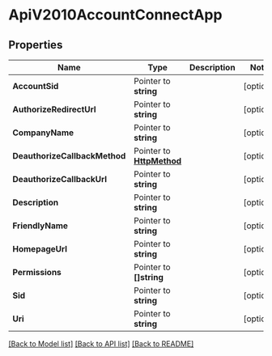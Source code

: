 # ApiV2010AccountConnectApp

## Properties

Name | Type | Description | Notes
------------ | ------------- | ------------- | -------------
**AccountSid** | Pointer to **string** |  | [optional] 
**AuthorizeRedirectUrl** | Pointer to **string** |  | [optional] 
**CompanyName** | Pointer to **string** |  | [optional] 
**DeauthorizeCallbackMethod** | Pointer to [**HttpMethod**](http_method.md) |  | [optional] 
**DeauthorizeCallbackUrl** | Pointer to **string** |  | [optional] 
**Description** | Pointer to **string** |  | [optional] 
**FriendlyName** | Pointer to **string** |  | [optional] 
**HomepageUrl** | Pointer to **string** |  | [optional] 
**Permissions** | Pointer to **[]string** |  | [optional] 
**Sid** | Pointer to **string** |  | [optional] 
**Uri** | Pointer to **string** |  | [optional] 

[[Back to Model list]](../README.md#documentation-for-models) [[Back to API list]](../README.md#documentation-for-api-endpoints) [[Back to README]](../README.md)


